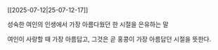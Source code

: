 [[2025-07-12|25-07-12-17]]

성숙한 여인의 인생에서 가장 아름다웠던 한 시절을 은유하는 말

여인이 사랑할 때 가장 아름답고, 그것은 곧 홍콩이 가장 아름답던 시절을 뜻한다.